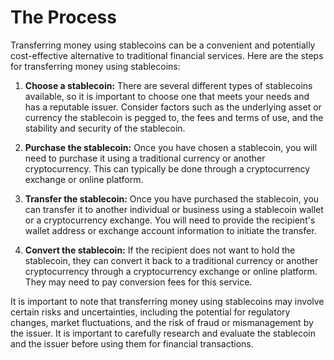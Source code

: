 # The Process

Transferring money using stablecoins can be a convenient and potentially cost-effective alternative to traditional financial services. Here are the steps for transferring money using stablecoins:

1. **Choose a stablecoin:** There are several different types of stablecoins available, so it is important to choose one that meets your needs and has a reputable issuer. Consider factors such as the underlying asset or currency the stablecoin is pegged to, the fees and terms of use, and the stability and security of the stablecoin.

2. **Purchase the stablecoin:** Once you have chosen a stablecoin, you will need to purchase it using a traditional currency or another cryptocurrency. This can typically be done through a cryptocurrency exchange or online platform.

3. **Transfer the stablecoin:** Once you have purchased the stablecoin, you can transfer it to another individual or business using a stablecoin wallet or a cryptocurrency exchange. You will need to provide the recipient's wallet address or exchange account information to initiate the transfer.

4. **Convert the stablecoin:** If the recipient does not want to hold the stablecoin, they can convert it back to a traditional currency or another cryptocurrency through a cryptocurrency exchange or online platform. They may need to pay conversion fees for this service.

It is important to note that transferring money using stablecoins may involve certain risks and uncertainties, including the potential for regulatory changes, market fluctuations, and the risk of fraud or mismanagement by the issuer. It is important to carefully research and evaluate the stablecoin and the issuer before using them for financial transactions.

